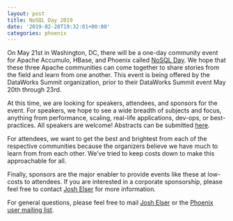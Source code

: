 ```yaml
---
layout: post
title: NoSQL Day 2019
date: '2019-02-28T19:32:01+00:00'
categories: phoenix
---
```

<p>On May 21st in Washington, DC, there will be a one-day community event for Apache Accumulo,
HBase, and Phoenix called <a href="https://dataworkssummit.com/nosql-day-2019/">NoSQL Day</a>. We hope that these three Apache communities can come together to share
stories from the field and learn from one another. This event is being offered by the
DataWorks Summit organization, prior to their DataWorks Summit event May 20th through 23rd.</p> 
  <p>At this time, we are looking for speakers, attendees, and sponsors for the event. For
speakers, we hope to see a wide breadth of subjects and focus, anything from performance,
scaling, real-life applications, dev-ops, or best-practices. All speakers are welcome!
Abstracts can be submitted <a href="https://dataworkssummit.com/abstracts/">here</a>.</p> 
  <p>For attendees, we want to get the best and brightest from each of the respective communities
because the organizers believe we have much to learn from from each other. We’ve tried to
keep costs down to make this approachable for all.</p> 
  <p>Finally, sponsors are the major enabler to provide events like these at low-costs
to attendees. If you are interested in a corporate sponsorship, please feel free to contact
<a href="mailto:elserj@apache.org">Josh Elser</a> for more information.</p>
  <p>For general questions, please feel free to mail <a href="mailto:elserj@apache.org">Josh Elser</a> or the <a href="mailto:user@phoenix.apache.org">Phoenix user mailing list</a>.<br /></p>
